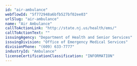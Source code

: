 ```yaml
---
id: "air-ambulance"
webflowId: "5f772948a6bfb527bf02ee03"
urlSlug: "air-ambulance"
name: "Air Ambulance"
callToActionLink: "http://state.nj.us/health/ems/"
callToActionText: ""
issuingAgency: "Department of Health and Senior Services"
issuingDivision: "Office of Emergency Medical Services"
divisionPhone: "(609) 633-7777"
industryId: "Ambulance"
licenseCertificationClassification: "INFORMATION"
---
```

